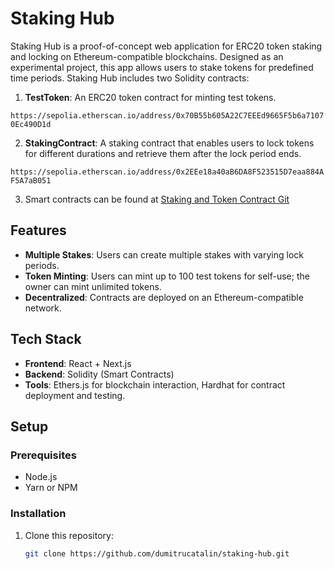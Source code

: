 # Staking Hub

Staking Hub is a proof-of-concept web application for ERC20 token staking and locking on Ethereum-compatible blockchains. Designed as an experimental project, this app allows users to stake tokens for predefined time periods. Staking Hub includes two Solidity contracts:

1. **TestToken**: An ERC20 token contract for minting test tokens.

`https://sepolia.etherscan.io/address/0x70B55b605A22C7EEEd9665F5b6a71070Ec490D1d`

2. **StakingContract**: A staking contract that enables users to lock tokens for different durations and retrieve them after the lock period ends.

`https://sepolia.etherscan.io/address/0x2EEe18a40aB6DA8F523515D7eaa884AF5A7aB051`

3. Smart contracts can be found at [Staking and Token Contract Git](https://github.com/dumitrucatalin/staking-token-contract)

## Features

- **Multiple Stakes**: Users can create multiple stakes with varying lock periods.
- **Token Minting**: Users can mint up to 100 test tokens for self-use; the owner can mint unlimited tokens.
- **Decentralized**: Contracts are deployed on an Ethereum-compatible network.

## Tech Stack

- **Frontend**: React + Next.js
- **Backend**: Solidity (Smart Contracts)
- **Tools**: Ethers.js for blockchain interaction, Hardhat for contract deployment and testing.

## Setup

### Prerequisites

- Node.js
- Yarn or NPM

### Installation

1. Clone this repository:

   ```bash
   git clone https://github.com/dumitrucatalin/staking-hub.git
